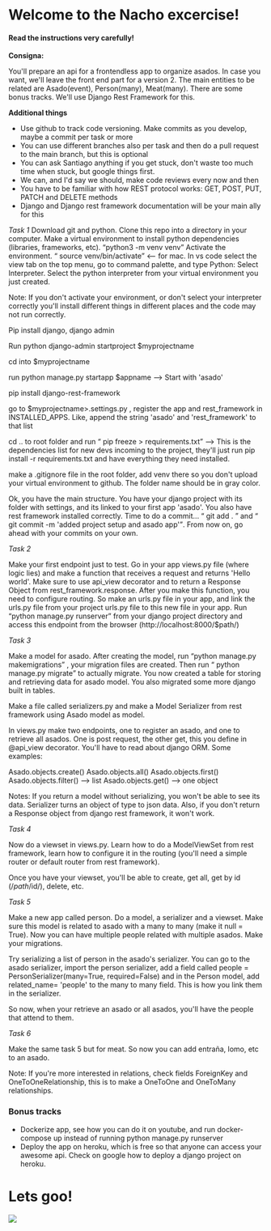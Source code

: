 <h1>Welcome to the Nacho excercise!</h1>

<h4>Read the instructions very carefully!</h4>

<strong>Consigna:</strong>

You'll prepare an api for a frontendless app to organize asados. In case you want, we'll leave the front end part for a version 2. The main entities to be related are Asado(event), Person(many), Meat(many). There are some bonus tracks. We'll use Django Rest Framework for this.

<strong>Additional things</strong>

<ul>
    <li>Use github to track code versioning. Make commits as you develop, maybe a commit per task or more</li>
    <li>You can use different branches also per task and then do a pull request to the main branch, but this is optional</li>
    <li>You can ask Santiago anything if you get stuck, don't waste too much time when stuck, but google things first.</li>
    <li>We can, and I'd say we should, make code reviews every now and then</li>
    <li>You have to be familiar with how REST protocol works: GET, POST, PUT, PATCH and DELETE methods</li>
    <li>Django and Django rest framework documentation will be your main ally for this</li>
</ul>

<em>Task 1</em>
Download git and python. Clone this repo into a directory in your computer.
Make a virtual environment to install python dependencies (libraries, frameworks, etc). <q>python3 -m venv venv</q>
Activate the environment. <q> source venv/bin/activate</q> <-- for mac.
In vs code select the view tab on the top menu, go to command palette, and type Python: Select Interpreter. Select the python interpreter from your virtual environment you just created.

Note: If you don't activate your environment, or don't select your interpreter correctly you'll install different things in different places and the code may not run correctly.

Pip install django, django admin

Run python django-admin startproject $myprojectname

cd into $myprojectname

run python manage.py startapp $appname --> Start with 'asado'

pip install django-rest-framework

go to $myprojectname>.settings.py , register the app and rest_framework in INSTALLED_APPS. Like, append the string 'asado' and 'rest_framework' to that list

cd .. to root folder and run <q> pip freeze > requirements.txt</q> --> This is the dependencies list for new devs incoming to the project, they'll just run pip install -r requirements.txt and have everything they need installed.

make a .gitignore file in the root folder, add venv there so you don't upload your virtual environment to github. The folder name should be in gray color.

Ok, you have the main structure. You have your django project with its folder with settings, and its linked to your first app 'asado'. You also have rest framework installed correctly.
Time to do a commit... <q> git add . </q> and <q> git commit -m 'added project setup and asado app'</q>. From now on, go ahead with your commits on your own.

<em>Task 2</em>

Make your first endpoint just to test. Go in your app views.py file (where logic lies) and make a function that receives a request and returns 'Hello world'. Make sure to use api_view decorator and to return a Response Object from rest_framework.response.
After you make this function, you need to configure routing. So make an urls.py file in your app, and link the urls.py file from your project urls.py file to this new file in your app.
Run <q>python manage.py runserver</q> from your django project directory and access this endpoint from the browser (http://localhost:8000/$path/)

<em>Task 3</em>

Make a model for asado. After creating the model, run <q>python manage.py makemigrations</q> , your migration files are created. Then run <q> python manage.py migrate</q> to actually migrate. You now created a table for storing and retrieving data for asado model. You also migrated some more django built in tables.

Make a file called serializers.py and make a Model Serializer from rest framework using Asado model as model.

In views.py make two endpoints, one to register an asado, and one to retrieve all asados. One is post request, the other get, this you define in @api_view decorator.
You'll have to read about django ORM. Some examples:

Asado.objects.create()
Asado.objects.all()
Asado.objects.first()
Asado.objects.filter() --> list
Asado.objects.get() --> one object

Notes: If you return a model without serializing, you won't be able to see its data. Serializer turns an object of type <object> to json data.
Also, if you don't return a Response object from django rest framework, it won't work.

<em>Task 4</em>

Now do a viewset in views.py. Learn how to do a ModelViewSet from rest framework, learn how to configure it in the routing (you'll need a simple router or default router from rest framework).

Once you have your viewset, you'll be able to create, get all, get by id (/$path/$id/), delete, etc.

<em>Task 5</em>

Make a new app called person. Do a model, a serializer and a viewset. Make sure this model is related to asado with a many to many (make it null = True). Now you can have multiple people related with multiple asados. Make your migrations.

Try serializing a list of person in the asado's serializer. You can go to the asado serializer, import the person serializer, add a field called people = PersonSerializer(many=True, required=False) and in the Person model, add related_name= 'people' to the many to many field. This is how you link them in the serializer.

So now, when your retrieve an asado or all asados, you'll have the people that attend to them.


<em>Task 6</em>

Make the same task 5 but for meat. So now you can add entraña, lomo, etc to an asado. 

Note: If you're more interested in relations, check fields ForeignKey and OneToOneRelationship, this is to make a OneToOne and OneToMany relationships.



<h3>Bonus tracks</h3>
<ul>
    <li>Dockerize app, see how you can do it on youtube, and run docker-compose up instead of running python manage.py runserver</li>
    <li>Deploy the app on heroku, which is free so that anyone can access your awesome api. Check on google how to deploy a django project on heroku.</li>
</ul>

<h1>Lets goo!</h1>

<img src="https://media.makeameme.org/created/lets-do-this-8829e7bf89.jpg">